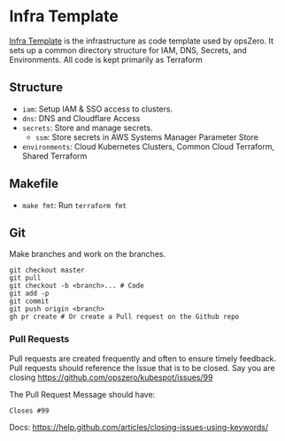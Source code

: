 # Infra Template

[Infra Template](https://github.com/opszero/template-infra) is the
infrastructure as code template used by opsZero. It sets up a common directory
structure for IAM, DNS, Secrets, and Environments. All code is kept primarily
as Terraform

## Structure

 - `iam`: Setup IAM & SSO access to clusters.
 - `dns`: DNS and Cloudflare Access
 - `secrets`: Store and manage secrets.
   - `ssm`: Store secrets in AWS Systems Manager Parameter Store
 - `environments`: Cloud Kubernetes Clusters, Common Cloud Terraform, Shared Terraform

## Makefile

 - `make fmt`: Run `terraform fmt`

## Git

Make branches and work on the branches.

```
git checkout master
git pull
git checkout -b <branch>... # Code
git add -p
git commit
git push origin <branch>
gh pr create # Or create a Pull request on the Github repo
```

### Pull Requests

Pull requests are created frequently and often to ensure timely feedback.
Pull requests should reference the Issue that is to be closed. Say you are closing
https://github.com/opszero/kubespot/issues/99

The Pull Request Message should have:

```
Closes #99
```

Docs: https://help.github.com/articles/closing-issues-using-keywords/